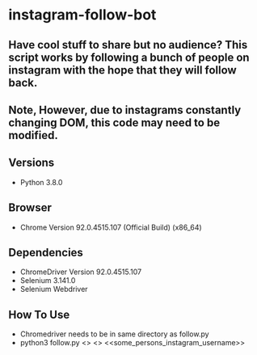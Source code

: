 
# instagram-follow-bot
## Have cool stuff to share but no audience? This script works by following a bunch of people on instagram with the hope that they will follow back.
## Note, However, due to instagrams constantly changing DOM, this code may need to be modified. 

## Versions
- Python 3.8.0
## Browser
- Chrome Version 92.0.4515.107 (Official Build) (x86_64)

## Dependencies
- ChromeDriver Version 92.0.4515.107
- Selenium 3.141.0
- Selenium Webdriver
   
## How To Use
- Chromedriver needs to be in same directory as follow.py
- python3 follow.py <<username>> <<password>> <<some_persons_instagram_username>>
